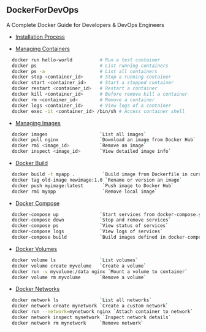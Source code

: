 ## DockerForDevOps
A Complete Docker Guide for Developers & DevOps Engineers 

- [Installation Process](installations_process/README.md)
  
- [Managing Containers](managing_containers/README.md)
```bash
  docker run hello-world          # Run a test container
  docker ps                       # List running containers
  docker ps -a                    # List all containers
  docker stop <container_id>      # Stop a running container
  docker start <container_id>     # Start a stopped container
  docker restart <container_id>   # Restart a container
  docker kill <container_id>      # Before remove kill a container
  docker rm <container_id>        # Remove a container
  docker logs <container_id>      # View logs of a container
  docker exec -it <container_id> /bin/sh # Access container shell
```

- [Managing Images](managing_images/README.md)
```bash
  docker images                   `List all images`
  docker pull nginx               `Download an image from Docker Hub`
  docker rmi <image_id>           `Remove an image`
  docker inspect <image_id>       `View detailed image info`

```
- [Docker Build](docker_build/README.md)
```bash
  docker build -t myapp .          `Build image from Dockerfile in current directory`
  docker tag old-image newimage:1.0 `Rename or version an image`
  docker push myimage:latest       `Push image to Docker Hub`
  docker rmi myapp                 `Remove local image`

```
- [Docker Compose](docker_compose/README.md)
```bash
  docker-compose up               `Start services from docker-compose.yml`
  docker-compose down             `Stop and remove services`
  docker-compose ps               `View status of services`
  docker-compose logs             `View logs of services`
  docker-compose build            `Build images defined in docker-compose.yml`

```
- [Docker Volumes](docker_volumes/README.md)
```bash
  docker volume ls                `List volumes`
  docker volume create myvolume   `Create a volume`
  docker run -v myvolume:/data nginx `Mount a volume to container`
  docker volume rm myvolume       `Remove a volume`

```
- [Docker Networks](doker_networks/README.md)
```bash
  docker network ls               `List all networks`
  docker network create mynetwork `Create a custom network`
  docker run --network=mynetwork nginx `Attach container to network`
  docker network inspect mynetwork `Inspect network details`
  docker network rm mynetwork     `Remove network`

```

